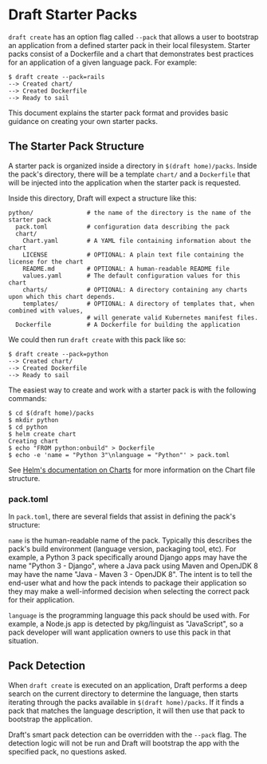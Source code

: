 # Draft Starter Packs

`draft create` has an option flag called `--pack` that allows a user to bootstrap an application
from a defined starter pack in their local filesystem. Starter packs consist of a Dockerfile and
a chart that demonstrates best practices for an application of a given language pack. For example:

```
$ draft create --pack=rails
--> Created chart/
--> Created Dockerfile
--> Ready to sail
```

This document explains the starter pack format and provides basic guidance on creating your own
starter packs.

## The Starter Pack Structure

A starter pack is organized inside a directory in `$(draft home)/packs`. Inside the pack's
directory, there will be a template `chart/` and a `Dockerfile` that will be injected into the
application when the starter pack is requested.

Inside this directory, Draft will expect a structure like this:

```
python/               # the name of the directory is the name of the starter pack
  pack.toml           # configuration data describing the pack
  chart/
    Chart.yaml        # A YAML file containing information about the chart
    LICENSE           # OPTIONAL: A plain text file containing the license for the chart
    README.md         # OPTIONAL: A human-readable README file
    values.yaml       # The default configuration values for this chart
    charts/           # OPTIONAL: A directory containing any charts upon which this chart depends.
    templates/        # OPTIONAL: A directory of templates that, when combined with values,
                      # will generate valid Kubernetes manifest files.
  Dockerfile          # A Dockerfile for building the application
```

We could then run `draft create` with this pack like so:

```
$ draft create --pack=python
--> Created chart/
--> Created Dockerfile
--> Ready to sail
```

The easiest way to create and work with a starter pack is with the following commands:

```
$ cd $(draft home)/packs
$ mkdir python
$ cd python
$ helm create chart
Creating chart
$ echo "FROM python:onbuild" > Dockerfile
$ echo -e 'name = "Python 3"\nlanguage = "Python"' > pack.toml
```

See [Helm's documentation on Charts][charts] for more information on the Chart file structure.

### pack.toml

In `pack.toml`, there are several fields that assist in defining the pack's structure:

`name` is the human-readable name of the pack. Typically this describes the pack's build environment (language version, packaging tool, etc). For example, a Python 3 pack specifically around Django apps may have the name "Python 3 - Django", where a Java pack using Maven and OpenJDK 8 may have the name "Java - Maven 3 - OpenJDK 8". The intent is to tell the end-user what and how the pack intends to package their application so they may make a well-informed decision when selecting the correct pack for their application.

`language` is the programming language this pack should be used with. For example, a Node.js app is detected by pkg/linguist as "JavaScript", so a pack developer will want application owners to use this pack in that situation.

## Pack Detection

When `draft create` is executed on an application, Draft performs a deep search on the current
directory to determine the language, then starts iterating through the packs available in
`$(draft home)/packs`. If it finds a pack that matches the language description, it will then use
that pack to bootstrap the application.

Draft's smart pack detection can be overridden with the `--pack` flag. The detection logic will not
be run and Draft will bootstrap the app with the specified pack, no questions asked.


[charts]: https://github.com/kubernetes/helm/blob/master/docs/charts.md
